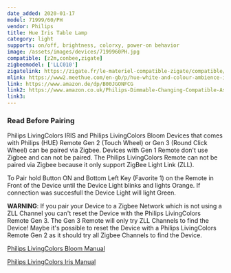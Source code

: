 ```yaml
---
date_added: 2020-01-17
model: 71999/60/PH
vendor: Philips
title: Hue Iris Table Lamp
category: light
supports: on/off, brightness, colorxy, power-on behavior
image: /assets/images/devices/7199960PH.jpg
compatible: [z2m,conbee,zigate]
zigbeemodel: ['LLC010']
zigatelink: https://zigate.fr/le-materiel-compatible-zigate/compatible/ampoulesconnecteswhiteambiancee27-
mlink: https://www2.meethue.com/en-gb/p/hue-white-and-colour-ambience-iris-table-lamp/7199960PU
link: https://www.amazon.de/dp/B00JGONFCG
link2: https://www.amazon.co.uk/Philips-Dimmable-Changing-Compatible-Assistant/dp/B00IVZZBDC
link3: 
---
```

### Read Before Pairing
Philips LivingColors IRIS and Philips LivingColors Bloom Devices that comes with
Philips (HUE) Remote Gen 2 (Touch Wheel) or Gen 3 (Round Click Wheel) can be paired via Zigbee.
Devices with Gen 1 Remote don't use Zigbee and can not be paired.
The Philips LivingColors Remote can not be paired via Zigbee because it only support ZigBee Light Link (ZLL).

To Pair hold Button ON and Bottom Left Key (Favorite 1) on the Remote in Front of the Device until
the Device Light blinks and lights Orange. If connection was succesfull the Device Light will light Green.

**WARNING**: If you pair your Device to a Zigbee Network which is not using a ZLL Channel
you can't reset the Device with the Philips LivingColors Remote Gen 3.
The Gen 3 Remote will only try ZLL Channels to find the Device! Maybe it's possible to reset
the Device with a Philips LivingColors Remote Gen 2 as it should try all Zigbee Channels to find the Device.

[Philips LivingColors Bloom Manual](https://www.download.p4c.philips.com/files/7/7099760pu/7099760pu_dfu_eng.pdf)

[Philips LivingColors Iris Manual](https://www.download.p4c.philips.com/files/7/7099930ph/7099930ph_dfu_eng.pdf)


